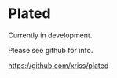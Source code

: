 # Plated

Currently in development.

Please see github for info.

https://github.com/xriss/plated


